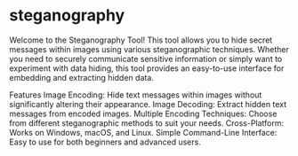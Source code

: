 # steganography

Welcome to the Steganography Tool! This tool allows you to hide secret messages within images using various steganographic techniques. Whether you need to securely communicate sensitive information or simply want to experiment with data hiding, this tool provides an easy-to-use interface for embedding and extracting hidden data.

Features
Image Encoding: Hide text messages within images without significantly altering their appearance.
Image Decoding: Extract hidden text messages from encoded images.
Multiple Encoding Techniques: Choose from different steganographic methods to suit your needs.
Cross-Platform: Works on Windows, macOS, and Linux.
Simple Command-Line Interface: Easy to use for both beginners and advanced users.

